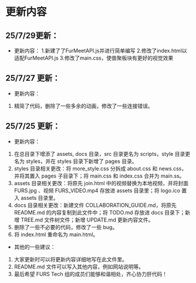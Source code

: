 # 更新内容


## 25/7/29更新：

- 更新内容：
  1.新建了了FurMeetAPI.js并进行简单编写
  2.修改了index.html以适配FurMeetAPI.js
  3.修改了main.css，使兽聚板块有更好的视觉效果


## 25/7/27 更新：

- 更新内容：

1. 精简了代码，删除了一些多余的动画，修改了一些连接错误。

## 25/7/25 更新：

- 更新内容：

1. 在总目录下增添了 assets, docs 目录，src 目录更名为 scripts，style 目录更名为 styles，并在 styles 目录下新增了 pages 目录。
2. styles 目录相关更改：将 more_style.css 分拆成 about.css 和 news.css，并将其置入 pages 子目录下；将 main.css 和 index.css 合并为 main.ss。
3. assets 目录相关更改：将原先 join.html 中的视频替换为本地视频，并将封面 FURS.jpg 、视频 FURS_VIDEO.mp4 存放进 assets 目录里；将 logo.ico 置入 assets 目录里。
4. docs 目录相关更改：新建文件 COLLABORATION_GUIDE.md，将原先 README.md 的内容复制到此文件中；将 TODO.md 存放进 docs 目录下；新增 TREE.md 文件树文件；新增 UPDATE.md 更新内容文件。
5. 删除了一些不必要的代码，修改了一些 bug。
6. 将 index.html 重命名为 main.html。

- 其他的一些建议：

1. 大家更新时可以将更新内容详细地写在此文件里。
2. README.md 文件可以写入其他内容，例如网站说明等。
3. 最后希望 FURS Tech 组的成员们能够和谐相处，齐心协力肝代码！

